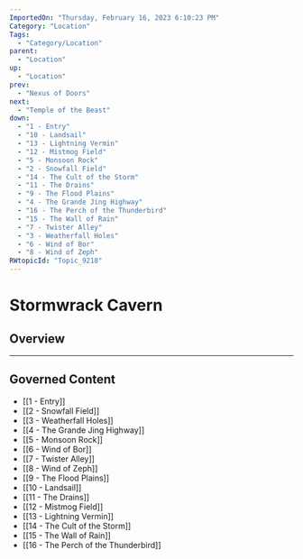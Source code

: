 ```yaml
---
ImportedOn: "Thursday, February 16, 2023 6:10:23 PM"
Category: "Location"
Tags:
  - "Category/Location"
parent:
  - "Location"
up:
  - "Location"
prev:
  - "Nexus of Doors"
next:
  - "Temple of the Beast"
down:
  - "1 - Entry"
  - "10 - Landsail"
  - "13 - Lightning Vermin"
  - "12 - Mistmog Field"
  - "5 - Monsoon Rock"
  - "2 - Snowfall Field"
  - "14 - The Cult of the Storm"
  - "11 - The Drains"
  - "9 - The Flood Plains"
  - "4 - The Grande Jing Highway"
  - "16 - The Perch of the Thunderbird"
  - "15 - The Wall of Rain"
  - "7 - Twister Alley"
  - "3 - Weatherfall Holes"
  - "6 - Wind of Bor"
  - "8 - Wind of Zeph"
RWtopicId: "Topic_9218"
---
```

# Stormwrack Cavern
## Overview
---
## Governed Content
- [[1 - Entry]]
- [[2 - Snowfall Field]]
- [[3 - Weatherfall Holes]]
- [[4 - The Grande Jing Highway]]
- [[5 - Monsoon Rock]]
- [[6 - Wind of Bor]]
- [[7 - Twister Alley]]
- [[8 - Wind of Zeph]]
- [[9 - The Flood Plains]]
- [[10 - Landsail]]
- [[11 - The Drains]]
- [[12 - Mistmog Field]]
- [[13 - Lightning Vermin]]
- [[14 - The Cult of the Storm]]
- [[15 - The Wall of Rain]]
- [[16 - The Perch of the Thunderbird]]


